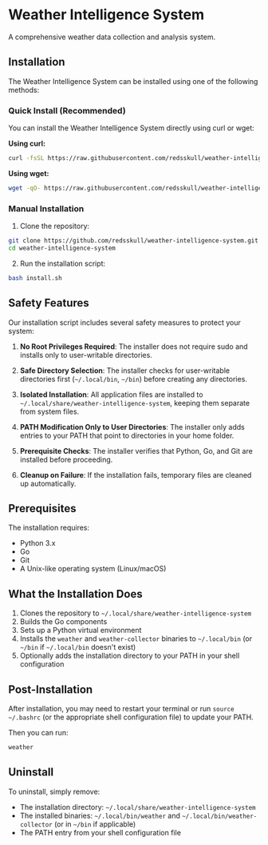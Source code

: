 # Weather Intelligence System

A comprehensive weather data collection and analysis system.

## Installation

The Weather Intelligence System can be installed using one of the following methods:

### Quick Install (Recommended)

You can install the Weather Intelligence System directly using curl or wget:

**Using curl:**
```bash
curl -fsSL https://raw.githubusercontent.com/redsskull/weather-intelligence-system/main/install.sh | bash
```

**Using wget:**
```bash
wget -qO- https://raw.githubusercontent.com/redsskull/weather-intelligence-system/main/install.sh | bash
```

### Manual Installation

1. Clone the repository:
```bash
git clone https://github.com/redsskull/weather-intelligence-system.git
cd weather-intelligence-system
```

2. Run the installation script:
```bash
bash install.sh
```

## Safety Features

Our installation script includes several safety measures to protect your system:

1. **No Root Privileges Required**: The installer does not require sudo and installs only to user-writable directories.

2. **Safe Directory Selection**: The installer checks for user-writable directories first (`~/.local/bin`, `~/bin`) before creating any directories.

3. **Isolated Installation**: All application files are installed to `~/.local/share/weather-intelligence-system`, keeping them separate from system files.

4. **PATH Modification Only to User Directories**: The installer only adds entries to your PATH that point to directories in your home folder.

5. **Prerequisite Checks**: The installer verifies that Python, Go, and Git are installed before proceeding.

6. **Cleanup on Failure**: If the installation fails, temporary files are cleaned up automatically.

## Prerequisites

The installation requires:
- Python 3.x
- Go
- Git
- A Unix-like operating system (Linux/macOS)

## What the Installation Does

1. Clones the repository to `~/.local/share/weather-intelligence-system`
2. Builds the Go components
3. Sets up a Python virtual environment
4. Installs the `weather` and `weather-collector` binaries to `~/.local/bin` (or `~/bin` if `~/.local/bin` doesn't exist)
5. Optionally adds the installation directory to your PATH in your shell configuration

## Post-Installation

After installation, you may need to restart your terminal or run `source ~/.bashrc` (or the appropriate shell configuration file) to update your PATH.

Then you can run:
```bash
weather
```

## Uninstall

To uninstall, simply remove:
- The installation directory: `~/.local/share/weather-intelligence-system`
- The installed binaries: `~/.local/bin/weather` and `~/.local/bin/weather-collector` (or in `~/bin` if applicable)
- The PATH entry from your shell configuration file